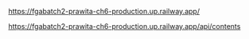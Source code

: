 https://fgabatch2-prawita-ch6-production.up.railway.app/

https://fgabatch2-prawita-ch6-production.up.railway.app/api/contents
